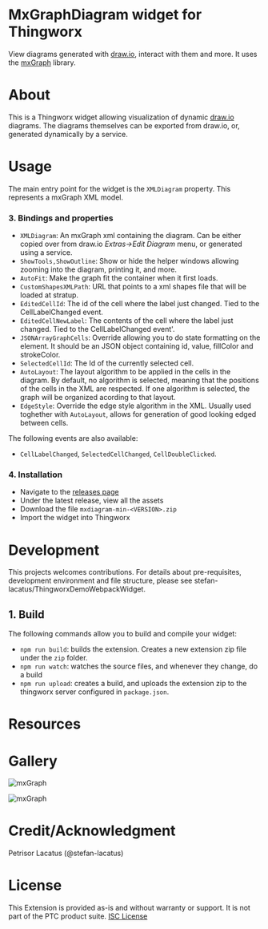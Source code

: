 # MxGraphDiagram widget for Thingworx

View diagrams generated with [draw.io](https://draw.io), interact with them and more. It uses the [mxGraph](https://jgraph.github.io/mxgraph/) library.

# About
This is a Thingworx widget allowing visualization of dynamic [draw.io](https://draw.io) diagrams. The diagrams themselves can be exported from draw.io, or, generated dynamically by a service.

# Usage

The main entry point for the widget is the `XMLDiagram` property. This represents a mxGraph XML model.

###  3. <a name='Bindingsandproperties'></a>Bindings and properties

* `XMLDiagram`: An mxGraph xml containing the diagram. Can be either copied over from draw.io _Extras->Edit Diagram_ menu, or generated using a service.
* `ShowTools,ShowOutline`: Show or hide the helper windows allowing zooming into the diagram, printing it, and more.
* `AutoFit`: Make the graph fit the container when it first loads.
* `CustomShapesXMLPath`: URL that points to a xml shapes file that will be loaded at stratup.
* `EditedCellId`: The id of the cell where the label just changed. Tied to the CellLabelChanged event.
* `EditedCellNewLabel`: The contents of the cell where the label just changed. Tied to the CellLabelChanged event'. 
* `JSONArrayGraphCells`: Override allowing you to do state formatting on the element. It should be an JSON object containing id, value, fillColor and strokeColor.
* `SelectedCellId`: The Id of the currently selected cell.
* `AutoLayout`: The layout algorithm to be applied in the cells in the diagram. By default, no algorithm is selected, meaning that the positions of the cells in the XML are respected. If one algorithm is selected, the graph will be organized acording to that layout.
* `EdgeStyle`: Override the edge style algorithm in the XML. Usually used toghether with `AutoLayout`, allows for generation of good looking edged between cells.


The following events are also available:
* `CellLabelChanged`, `SelectedCellChanged`, `CellDoubleClicked`.


###  4. <a name='Installation'></a>Installation
- Navigate to the [releases page](/releases)
- Under the latest release, view all the assets
- Download the file `mxdiagram-min-<VERSION>.zip`
- Import the widget into Thingworx

# Development
This projects welcomes contributions. For details about pre-requisites, development environment and file structure, please see stefan-lacatus/ThingworxDemoWebpackWidget. 

##  1. <a name='Build'></a>Build

The following commands allow you to build and compile your widget:

* `npm run build`: builds the extension. Creates a new extension zip file under the `zip` folder.
* `npm run watch`: watches the source files, and whenever they change, do a build
* `npm run upload`: creates a build, and uploads the extension zip to the thingworx server configured in `package.json`.

#  Resources


#  Gallery

![mxGraph](demo/img/mxGraph1.png)

![mxGraph](demo/img/mxGraph2.png)


# Credit/Acknowledgment
Petrisor Lacatus  (@stefan-lacatus)

#  License
This Extension is provided as-is and without warranty or support. It is not part of the PTC product suite.
[ISC License](LICENSE.MD)
